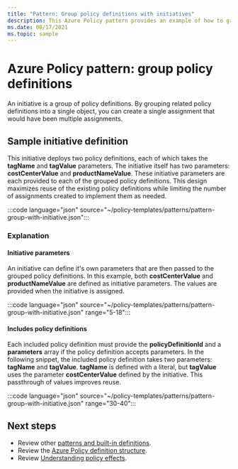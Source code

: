 ```yaml
---
title: "Pattern: Group policy definitions with initiatives"
description: This Azure Policy pattern provides an example of how to group policy definitions into an initiative.
ms.date: 08/17/2021
ms.topic: sample
---
```

# Azure Policy pattern: group policy definitions

An initiative is a group of policy definitions. By grouping related policy definitions into a single
object, you can create a single assignment that would have been multiple assignments.

## Sample initiative definition

This initiative deploys two policy definitions, each of which takes the **tagName** and **tagValue**
parameters. The initiative itself has two parameters: **costCenterValue** and **productNameValue**.
These initiative parameters are each provided to each of the grouped policy definitions. This design
maximizes reuse of the existing policy definitions while limiting the number of assignments created
to implement them as needed.

:::code language="json" source="~/policy-templates/patterns/pattern-group-with-initiative.json":::

### Explanation

#### Initiative parameters

An initiative can define it's own parameters that are then passed to the grouped policy definitions.
In this example, both **costCenterValue** and **productNameValue** are defined as initiative
parameters. The values are provided when the initiative is assigned.

:::code language="json" source="~/policy-templates/patterns/pattern-group-with-initiative.json" range="5-18":::

#### Includes policy definitions

Each included policy definition must provide the **policyDefinitionId** and a **parameters** array
if the policy definition accepts parameters. In the following snippet, the included policy
definition takes two parameters: **tagName** and **tagValue**. **tagName** is defined with a
literal, but **tagValue** uses the parameter **costCenterValue** defined by the initiative. This
passthrough of values improves reuse.

:::code language="json" source="~/policy-templates/patterns/pattern-group-with-initiative.json" range="30-40":::

## Next steps

- Review other [patterns and built-in definitions](./index.md).
- Review the [Azure Policy definition structure](../concepts/definition-structure-basics.md).
- Review [Understanding policy effects](../concepts/effect-basics.md).

